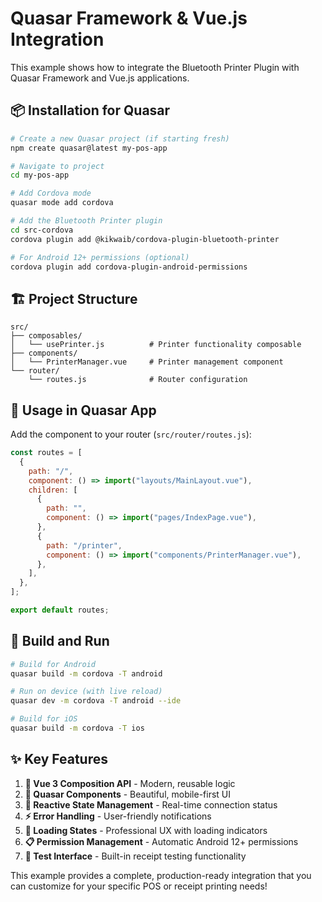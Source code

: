 # Quasar Framework & Vue.js Integration

This example shows how to integrate the Bluetooth Printer Plugin with Quasar Framework and Vue.js applications.

## 📦 Installation for Quasar

```bash
# Create a new Quasar project (if starting fresh)
npm create quasar@latest my-pos-app

# Navigate to project
cd my-pos-app

# Add Cordova mode
quasar mode add cordova

# Add the Bluetooth Printer plugin
cd src-cordova
cordova plugin add @kikwaib/cordova-plugin-bluetooth-printer

# For Android 12+ permissions (optional)
cordova plugin add cordova-plugin-android-permissions
```

## 🏗️ Project Structure

```
src/
├── composables/
│   └── usePrinter.js          # Printer functionality composable
├── components/
│   └── PrinterManager.vue     # Printer management component
└── router/
    └── routes.js              # Router configuration
```

## 🚀 Usage in Quasar App

Add the component to your router (`src/router/routes.js`):

```javascript
const routes = [
  {
    path: "/",
    component: () => import("layouts/MainLayout.vue"),
    children: [
      {
        path: "",
        component: () => import("pages/IndexPage.vue"),
      },
      {
        path: "/printer",
        component: () => import("components/PrinterManager.vue"),
      },
    ],
  },
];

export default routes;
```

## 🔨 Build and Run

```bash
# Build for Android
quasar build -m cordova -T android

# Run on device (with live reload)
quasar dev -m cordova -T android --ide

# Build for iOS
quasar build -m cordova -T ios
```

## ✨ Key Features

1. **🎯 Vue 3 Composition API** - Modern, reusable logic
2. **📱 Quasar Components** - Beautiful, mobile-first UI
3. **🔄 Reactive State Management** - Real-time connection status
4. **⚡ Error Handling** - User-friendly notifications
5. **🎨 Loading States** - Professional UX with loading indicators
6. **📋 Permission Management** - Automatic Android 12+ permissions
7. **🧪 Test Interface** - Built-in receipt testing functionality

This example provides a complete, production-ready integration that you can customize for your specific POS or receipt printing needs!
